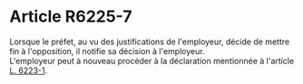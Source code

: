 # Article R6225-7

  
Lorsque le préfet, au vu des justifications de l'employeur, décide de mettre fin à l'opposition, il notifie sa décision à l'employeur.   
L'employeur peut à nouveau procéder à la déclaration mentionnée à l'article [L. 6223-1][1].

 [1]: /affichCodeArticle.do?cidTexte=LEGITEXT000006072050&idArticle=LEGIARTI000006904036&dateTexte=&categorieLien=cid